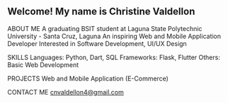 ## Welcome! My name is Christine Valdellon

ABOUT ME
  A graduating BSIT student at Laguna State Polytechnic University - Santa Cruz, Laguna
  An inspiring Web and Mobile Application Developer
  Interested in Software Development, UI/UX Design

SKILLS
  Languages: Python, Dart, SQL
  Frameworks: Flask, Flutter
  Others: Basic Web Development

PROJECTS
  Web and Mobile Application (E-Commerce)

CONTACT ME
  cnvaldellon4@gmail.com
  
  
  
